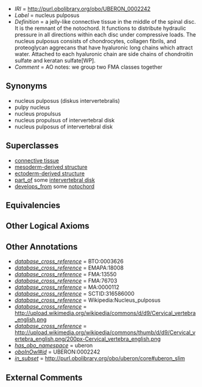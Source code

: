  * *IRI* = http://purl.obolibrary.org/obo/UBERON_0002242
 * *Label* = nucleus pulposus
 * *Definition* = a jelly-like connective tissue in the middle of the spinal disc. It is the remnant of the notochord. It functions to distribute hydraulic pressure in all directions within each disc under compressive loads. The nucleus pulposus consists of chondrocytes, collagen fibrils, and proteoglycan aggrecans that have hyaluronic long chains which attract water. Attached to each hyaluronic chain are side chains of chondroitin sulfate and keratan sulfate[WP].
 * *Comment* = AO notes: we group two FMA classes together

## Synonyms

 * nucleus pulposus (diskus intervertebralis)
 * pulpy nucleus
 * nucleus propulsus
 * nucleus propulsus of intervertebral disk
 * nucleus pulposus of intervertebral disk

## Superclasses

 * [connective tissue](../../UBERON/84/UBERON_0002384.md)
 * [mesoderm-derived structure](../../UBERON/20/UBERON_0004120.md)
 * [ectoderm-derived structure](../../UBERON/21/UBERON_0004121.md)
 * [part_of](../../BFO/50/BFO_0000050.md) some [intervertebral disk](../../UBERON/66/UBERON_0001066.md)
 * [develops_from](../../RO/02/RO_0002202.md) some [notochord](../../UBERON/28/UBERON_0002328.md)

## Equivalencies


## Other Logical Axioms


## Other Annotations

 * *[database_cross_reference](../../ef/oboInOwl#hasDbXref.md)* = BTO:0003626
 * *[database_cross_reference](../../ef/oboInOwl#hasDbXref.md)* = EMAPA:18008
 * *[database_cross_reference](../../ef/oboInOwl#hasDbXref.md)* = FMA:13550
 * *[database_cross_reference](../../ef/oboInOwl#hasDbXref.md)* = FMA:76703
 * *[database_cross_reference](../../ef/oboInOwl#hasDbXref.md)* = MA:0000112
 * *[database_cross_reference](../../ef/oboInOwl#hasDbXref.md)* = SCTID:316586000
 * *[database_cross_reference](../../ef/oboInOwl#hasDbXref.md)* = Wikipedia:Nucleus_pulposus
 * *[database_cross_reference](../../ef/oboInOwl#hasDbXref.md)* = http://upload.wikimedia.org/wikipedia/commons/d/d9/Cervical_vertebra_english.png
 * *[database_cross_reference](../../ef/oboInOwl#hasDbXref.md)* = http://upload.wikimedia.org/wikipedia/commons/thumb/d/d9/Cervical_vertebra_english.png/200px-Cervical_vertebra_english.png
 * *[has_obo_namespace](../../ce/oboInOwl#hasOBONamespace.md)* = uberon
 * *[oboInOwl#id](../../id/oboInOwl#id.md)* = UBERON:0002242
 * *[in_subset](../../et/oboInOwl#inSubset.md)* = http://purl.obolibrary.org/obo/uberon/core#uberon_slim

## External Comments

